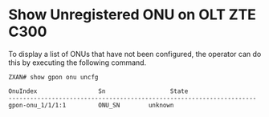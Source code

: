 # Show Unregistered ONU on OLT ZTE C300

To display a list of ONUs that have not been configured, the operator can do this by executing the following command.

```terminal
ZXAN# show gpon onu uncfg

OnuIndex                 Sn                  State
---------------------------------------------------------------------
gpon-onu_1/1/1:1         ONU_SN        unknown
```

